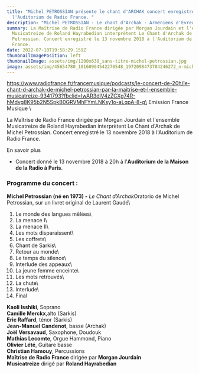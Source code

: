 ```yaml
---
title: "Michel PETROSSIAN présente le chant d'ARCHAK concert enregistré à
  l'Auditorium de Radio France. "
description: "Michel PETROSSIAN - Le chant d'Archak - Arméniens d'Evreux "
summary: La Maîtrise de Radio France dirigée par Morgan Jourdain et l'ensemble
  Musicatreize de Roland Hayrabedian interprètent Le Chant d'Archak de Michel
  Petrossian. Concert enregistré le 13 novembre 2018 à l'Auditorium de Radio
  France.
date: 2022-07-10T19:58:29.159Z
thumbnailImagePosition: left
thumbnailImage: assets/img/1200x630_sans-titre-michel-petrossian.jpg
image: assets/img/45654780_10160904542270548_1972098473784246272_n-michel-petrossian.jpg
---
```

https://www.radiofrance.fr/francemusique/podcasts/le-concert-de-20h/le-chant-d-archak-de-michel-petrossian-par-la-maitrise-et-l-ensemble-musicatreize-9341793?fbclid=IwAR3dlV4zZCXg74R-hMdvg8K95b2N5SpkB0GRVMhFYmLNKsy1o-aLqpA-8-g\
Emission France Musique \

<!--StartFragment-->

La Maîtrise de Radio France dirigée par Morgan Jourdain et l'ensemble Musicatreize de Roland Hayrabedian interprètent Le Chant d'Archak de Michel Petrossian. Concert enregistré le 13 novembre 2018 à l'Auditorium de Radio France.

En savoir plus

* Concert donné le 13 novembre 2018 à 20h à l'**Auditorium de la Maison de la Radio à Paris**.

### Programme du concert :

**Michel Petrossian (né en 1973) -** *Le Chant d’Archak*Oratorio de Michel Petrossian, sur un livret original de Laurent Gaudé\

1. Le monde des langues mêlées\
2. La menace I\
3. La menace II\
4. Les mots disparaissent\
5. Les coffrets\
6. Chant de Sarkis\
7. Retour au monde\
8. Le temps du silence\
9. Interlude des appeaux\
10. La jeune femme enceinte\
11. Les mots retrouvés\
12. La chute\
13. Interlude\
14. Final

**Kaoli Isshiki**, Soprano\
**Camille Merckx**,alto (Sarkis)\
**Eric Raffard**, ténor (Sarkis)\
**Jean-Manuel Candenot**, basse (Archak)\
**Joël Versavaud**, Saxophone, Doudouk\
**Mathias Lecomte**, Orgue Hammond, Piano\
**Olivier Lété**, Guitare basse\
**Christian Hamouy**, Percussions\
**Maîtrise de Radio France** dirigée par **Morgan Jourdain**\
**Musicatreize** dirigé par **Roland Hayrabedian**

<!--EndFragment-->